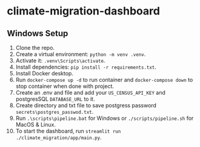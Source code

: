 # climate-migration-dashboard

## Windows Setup

1. Clone the repo.
2. Create a virtual environment: `python -m venv .venv`.
3. Activate it: `.venv\Scripts\activate`.
4. Install dependencies: `pip install -r requirements.txt`.
5. Install Docker desktop.
6. Run `docker-compose up -d` to run container and `docker-compose down` to stop container when done with project.
7. Create an .env and file and add your `US_CENSUS_API_KEY` and postgresSQL `DATABASE_URL` to it.
8. Create directory and txt file to save postgress password `secrets\postgres_passwod.txt`.
9. Run `.\scripts\pipeline.bat` for Windows or `./scripts/pipeline.sh` for MacOS & Linux.
10. To start the dashboard, run `streamlit run ./climate_migration/app/main.py`.
